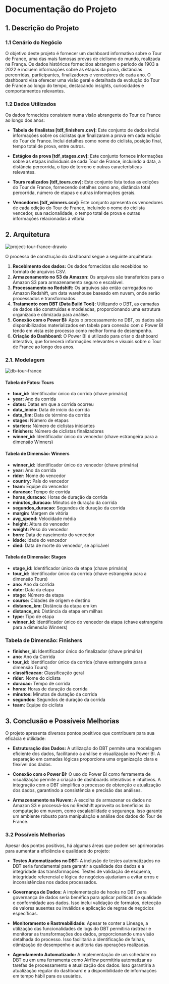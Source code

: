 # Documentação do Projeto

## 1. Descrição do Projeto
### 1.1 Cenário do Negócio

O objetivo deste projeto é fornecer um dashboard informativo sobre o Tour de France, uma das mais famosas provas de ciclismo do mundo, realizada na França. Os dados históricos fornecidos abrangem o período de 1903 a 2022 e incluem informações sobre as etapas da prova, distâncias percorridas, participantes, finalizadores e vencedores de cada ano. O dashboard visa oferecer uma visão geral e detalhada da evolução do Tour de France ao longo do tempo, destacando insights, curiosidades e comportamentos relevantes.

### 1.2 Dados Utilizados

Os dados fornecidos consistem numa visão abrangente do Tour de France ao longo dos anos:

- **Tabela de finalistas [tdf_finishers.csv]:** Este conjunto de dados inclui informações sobre os ciclistas que finalizaram a prova em cada edição do Tour de France. Inclui detalhes como nome do ciclista, posição final, tempo total de prova, entre outros.

- **Estágios da prova [tdf_stages.csv]:** Este conjunto fornece informações sobre as etapas individuais de cada Tour de France, incluindo a data, a distância percorrida, o tipo de terreno e outras características relevantes.

- **Tours realizados [tdf_tours.csv]:** Este conjunto lista todas as edições do Tour de France, fornecendo detalhes como ano, distância total percorrida, número de etapas e outras informações gerais.

- **Vencedores [tdf_winners.csv]:** Este conjunto apresenta os vencedores de cada edição do Tour de France, incluindo o nome do ciclista vencedor, sua nacionalidade, o tempo total de prova e outras informações relacionadas à vitória.

## 2. Arquitetura

<img src="https://i.ibb.co/D9pSLw0/project-tour-france-drawio.png" alt="project-tour-france-drawio">

O processo de construção do dashboard segue a seguinte arquitetura:

1. **Recebimento dos dados:** Os dados fornecidos são recebidos no formato de arquivos CSV.
2. **Armazenamento no S3 da Amazon:** Os arquivos são transferidos para o Amazon S3 para armazenamento seguro e escalável.
3. **Processamento no Redshift:** Os arquivos são então carregados no Amazon Redshift, um data warehouse baseado em nuvem, onde serão processados e transformados.
4. **Tratamento com DBT (Data Build Tool):** Utilizando o DBT, as camadas de dados são construídas e modeladas, proporcionando uma estrutura organizada e otimizada para análise.
5. **Conexão com o Power BI:** Após o processamento no DBT, os dados são disponibilizados materializados em tabela para conexão com o Power BI tendo em vista este processo como melhor forma de desempenho.
6. **Criação do Dashboard:** O Power BI é utilizado para criar o dashboard interativo, que fornecerá informações relevantes e visuais sobre o Tour de France ao longo dos anos.

### 2.1. Modelagem 

<img src="https://i.ibb.co/hs7vBYY/db-tour-france.png" alt="db-tour-france">

#### Tabela de Fatos: Tours

- **tour_id:** Identificador único da corrida (chave primária)
- **year:** Ano da corrida
- **dates:** Datas em que a corrida ocorreu
- **data_inicio:** Data de início da corrida
- **data_fim:** Data de término da corrida
- **stages:** Número de etapas
- **starters:** Número de ciclistas iniciantes
- **finishers:** Número de ciclistas finalizadores
- **winner_id:** Identificador único do vencedor (chave estrangeira para a dimensão Winners)

#### Tabela de Dimensão: Winners

- **winner_id:** Identificador único do vencedor (chave primária)
- **year:** Ano da corrida
- **rider:** Nome do vencedor
- **country:** País do vencedor
- **team:** Equipe do vencedor
- **duracao:** Tempo de corrida
- **horas_duracao:** Horas de duração da corrida
- **minutos_duracao:** Minutos de duração da corrida
- **segundos_duracao:** Segundos de duração da corrida
- **margin:** Margem de vitória
- **avg_speed:** Velocidade média
- **height:** Altura do vencedor
- **weight:** Peso do vencedor
- **born:** Data de nascimento do vencedor
- **idade:** Idade do vencedor
- **died:** Data de morte do vencedor, se aplicável

#### Tabela de Dimensão: Stages

- **stage_id:** Identificador único da etapa (chave primária)
- **tour_id:** Identificador único da corrida (chave estrangeira para a dimensão Tours)
- **ano:** Ano da corrida
- **date:** Data da etapa
- **stage:** Número da etapa
- **course:** Cidades de origem e destino
- **distance_km:** Distância da etapa em km
- **distance_mi:** Distância da etapa em milhas
- **type:** Tipo de etapa
- **winner_id:** Identificador único do vencedor da etapa (chave estrangeira para a dimensão Winners)

### Tabela de Dimensão: Finishers

- **finisher_id:** Identificador único do finalizador (chave primária)
- **ano:** Ano da Corrida
- **tour_id:** Identificador único da corrida (chave estrangeira para a dimensão Tours)
- **classificacao:** Classificação geral
- **rider:** Nome do ciclista
- **duracao:** Tempo de corrida
- **horas:** Horas de duração da corrida
- **minutos:** Minutos de duração da corrida
- **segundos:** Segundos de duração da corrida
- **team:** Equipe do ciclista

## 3. Conclusão e Possíveis Melhorias

O projeto apresenta diversos pontos positivos que contribuem para sua eficácia e utilidade:

- **Estruturação dos Dados:** A utilização do DBT permite uma modelagem eficiente dos dados, facilitando a análise e visualização no Power BI. A separação em camadas lógicas proporciona uma organização clara e flexível dos dados.

- **Conexão com o Power BI:** O uso do Power BI como ferramenta de visualização permite a criação de dashboards interativos e intuitivos. A integração com o DBT simplifica o processo de obtenção e atualização dos dados, garantindo a consistência e precisão das análises.

- **Armazenamento na Nuvem:** A escolha de armazenar os dados no Amazon S3 e processá-los no Redshift aproveita os benefícios da computação em nuvem, como escalabilidade e segurança. Isso garante um ambiente robusto para manipulação e análise dos dados do Tour de France.

### 3.2 Possíveis Melhorias

Apesar dos pontos positivos, há algumas áreas que podem ser aprimoradas para aumentar a eficiência e qualidade do projeto:

- **Testes Automatizados no DBT:** A inclusão de testes automatizados no DBT seria fundamental para garantir a qualidade dos dados e a integridade das transformações. Testes de validação de esquema, integridade referencial e lógica de negócios ajudariam a evitar erros e inconsistências nos dados processados.

- **Governança de Dados:** A implementação de hooks no DBT para governança de dados seria benéfica para aplicar políticas de qualidade e conformidade aos dados. Isso inclui validação de formatos, detecção de valores ausentes ou inválidos e aplicação de regras de negócios específicas.

- **Monitoramento e Rastreabilidade:** Apesar te conter a Lineage, a utilização das funcionalidades de logs do DBT permitiria rastrear e monitorar as transformações dos dados, proporcionando uma visão detalhada do processo. Isso facilitaria a identificação de falhas, otimização de desempenho e auditoria das operações realizadas.

- **Agendamento Automatizado:** A implementação de um scheduler no DBT ou em uma ferramenta como Airflow permitiria automatizar as tarefas de processamento e atualização dos dados. Isso garantiria a atualização regular do dashboard e a disponibilidade de informações em tempo hábil para os usuários.
